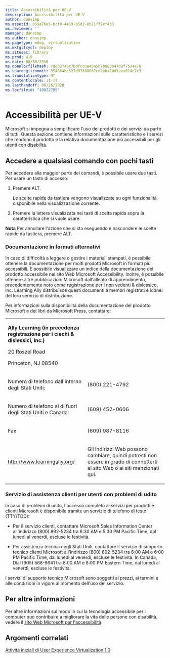 ```yaml
---
title: Accessibilità per UE-V
description: Accessibilità per UE-V
author: dansimp
ms.assetid: 059a76e5-bcf0-4459-b5d2-8b71ff2ef433
ms.reviewer: ''
manager: dansimp
ms.author: dansimp
ms.pagetype: mdop, virtualization
ms.mktglfcycl: deploy
ms.sitesec: library
ms.prod: w10
ms.date: 08/30/2016
ms.openlocfilehash: 7deb3740c7bdfcc0e45a5b7b883047d8f7534478
ms.sourcegitcommit: 354664bc527d93f80687cd2eba70d1eea024c7c3
ms.translationtype: MT
ms.contentlocale: it-IT
ms.lasthandoff: 06/26/2020
ms.locfileid: "10822705"
---
```

# Accessibilità per UE-V


Microsoft si impegna a semplificare l'uso dei prodotti e dei servizi da parte di tutti. Questa sezione contiene informazioni sulle caratteristiche e i servizi che rendono il prodotto e la relativa documentazione più accessibili per gli utenti con disabilità.

## Accedere a qualsiasi comando con pochi tasti


Per accedere alla maggior parte dei comandi, è possibile usare due tasti. Per usare un tasto di accesso:

1.  Premere ALT.

    Le scelte rapide da tastiera vengono visualizzate su ogni funzionalità disponibile nella visualizzazione corrente.

2.  Premere la lettera visualizzata nei tasti di scelta rapida sopra la caratteristica che si vuole usare.

**Nota**  Per annullare l'azione che si sta eseguendo e nascondere le scelte rapide da tastiera, premere ALT.

 

### Documentazione in formati alternativi

In caso di difficoltà a leggere o gestire i materiali stampati, è possibile ottenere la documentazione per molti prodotti Microsoft in formati più accessibili. È possibile visualizzare un indice della documentazione del prodotto accessibile nel sito Web Microsoft Accessibility. Inoltre, è possibile ottenere altre pubblicazioni Microsoft dall'alleato di apprendimento, precedentemente noto come registrazione per i non vedenti & dislessico, Inc. Learning Ally distribuisce questi documenti a membri registrati e idonei del loro servizio di distribuzione.

Per informazioni sulla disponibilità della documentazione del prodotto Microsoft e dei libri da Microsoft Press, contattare:

<table>
<colgroup>
<col width="50%" />
<col width="50%" />
</colgroup>
<tbody>
<tr class="odd">
<td align="left"><p><strong>Ally Learning (in precedenza registrazione per i ciechi &amp; dislessici, Inc.)</strong></p>
<p>20 Roszel Road</p>
<p>Princeton, NJ 08540</p></td>
<td align="left"><p></p></td>
</tr>
<tr class="even">
<td align="left"><p>Numero di telefono dall'interno degli Stati Uniti:</p></td>
<td align="left"><p>(800) 221-4792</p></td>
</tr>
<tr class="odd">
<td align="left"><p>Numero di telefono al di fuori degli Stati Uniti e Canada:</p></td>
<td align="left"><p>(609) 452-0606</p></td>
</tr>
<tr class="even">
<td align="left"><p>Fax</p></td>
<td align="left"><p>(609) 987-8116</p></td>
</tr>
<tr class="odd">
<td align="left"><p><a href="https://go.microsoft.com/fwlink/p/?linkid=239" data-raw-source="[http://www.learningally.org/](https://go.microsoft.com/fwlink/p/?linkid=239)">http://www.learningally.org/</a></p></td>
<td align="left"><p>Gli indirizzi Web possono cambiare, quindi potresti non essere in grado di connetterti al sito Web o ai siti menzionati qui.</p></td>
</tr>
</tbody>
</table>

 

### Servizio di assistenza clienti per utenti con problemi di udito

In caso di problemi di udito, l'accesso completo ai servizi per prodotti e clienti Microsoft è disponibile tramite un servizio di telefono di testo (TTY/TDD):

-   Per il servizio clienti, contattare Microsoft Sales Information Center all'indirizzo (800) 892-5234 tra 6:30 AM e 5:30 PM Pacific Time, dal lunedì al venerdì, escluse le festività.

-   Per assistenza tecnica negli Stati Uniti, contattare il servizio di supporto tecnico clienti Microsoft all'indirizzo (800) 892-5234 tra 6:00 AM e 6:00 PM Pacific Time, dal lunedì al venerdì, escluse le festività. In Canada, Dial (905) 568-9641 tra 8:00 AM e 8:00 PM Eastern Time, dal lunedì al venerdì, escluse le festività.

I servizi di supporto tecnico Microsoft sono soggetti ai prezzi, ai termini e alle condizioni in vigore al momento dell'uso del servizio.

## Per altre informazioni


Per altre informazioni sul modo in cui la tecnologia accessibile per i computer può contribuire a migliorare la vita delle persone con disabilità, vedere il [sito Web Microsoft per l'accessibilità](https://go.microsoft.com/fwlink/p/?linkid=8431).

## Argomenti correlati


[Attività iniziali di User Experience Virtualization 1.0](getting-started-with-user-experience-virtualization-10.md)

 

 





